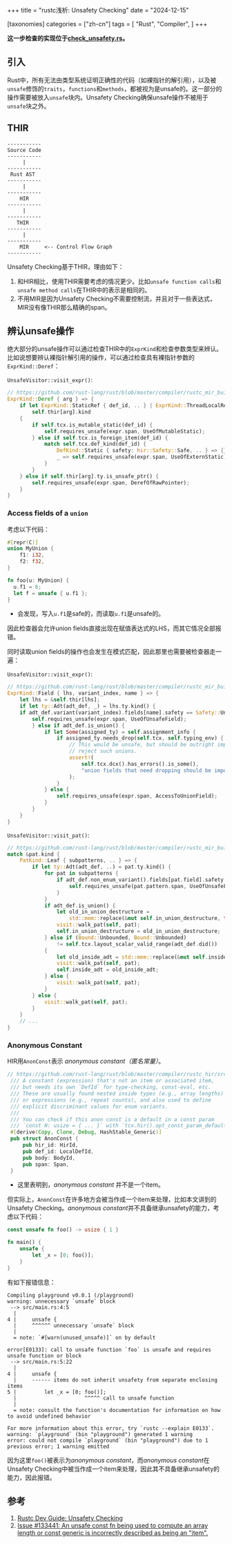 +++
title = "rustc浅析: Unsafety Checking"
date = "2024-12-15"

[taxonomies]
categories = ["zh-cn"]
tags = [
    "Rust",
    "Compiler",
]
+++

**这一步检查的实现位于[check_unsafety.rs](https://github.com/rust-lang/rust/blob/master/compiler/rustc_mir_build/src/check_unsafety.rs)。**

## 引入

Rust中，所有无法由类型系统证明正确性的代码（如裸指针的解引用），以及被`unsafe`修饰的`traits`，`functions`和`methods`，都被视为是unsafe的。这一部分的操作需要被放入`unsafe`块内。Unsafety Checking确保unsafe操作不被用于`unsafe`块之外。



## THIR

```shell
-----------
Source Code
-----------
     |
-----------
 Rust AST
-----------
     |
-----------
    HIR
-----------
     |
-----------
   THIR
-----------
     |
-----------
    MIR     <-- Control Flow Graph
-----------
```

Unsafety Checking基于THIR，理由如下：

1. 和HIR相比，使用THIR需要考虑的情况更少。比如`unsafe function calls`和`unsafe method calls`在THIR中的表示是相同的。
2. 不用MIR是因为Unsafety Checking不需要控制流，并且对于一些表达式，MIR没有像THIR那么精确的span。



## 辨认unsafe操作

绝大部分的unsafe操作可以通过检查THIR中的`ExprKind`和检查参数类型来辨认。比如说想要辨认裸指针解引用的操作，可以通过检查具有裸指针参数的 `ExprKind::Deref`：

`UnsafeVisitor::visit_expr()`:

```rust
// https://github.com/rust-lang/rust/blob/master/compiler/rustc_mir_build/src/check_unsafety.rs#L538-L553
ExprKind::Deref { arg } => {
    if let ExprKind::StaticRef { def_id, .. } | ExprKind::ThreadLocalRef(def_id) =
        self.thir[arg].kind
    {
        if self.tcx.is_mutable_static(def_id) {
            self.requires_unsafe(expr.span, UseOfMutableStatic);
        } else if self.tcx.is_foreign_item(def_id) {
            match self.tcx.def_kind(def_id) {
                DefKind::Static { safety: hir::Safety::Safe, .. } => {}
                _ => self.requires_unsafe(expr.span, UseOfExternStatic),
            }
        }
    } else if self.thir[arg].ty.is_unsafe_ptr() {
        self.requires_unsafe(expr.span, DerefOfRawPointer);
    }
}
```



### Access fields of a `union`

考虑以下代码：

```rust
#[repr(C)]
union MyUnion {
    f1: i32,
    f2: f32,
}

fn foo(u: MyUnion) {
  u.f1 = 6;
  let f = unsafe { u.f1 };
}
```

- 会发现，写入`u.f1`是safe的，而读取`u.f1`是unsafe的。

因此检查器会允许union fields直接出现在赋值表达式的LHS，而其它情况全部报错。

同时读取union fields的操作也会发生在模式匹配，因此那里也需要被检查器走一遍：

`UnsafeVisitor::visit_expr()`:

```rust
// https://github.com/rust-lang/rust/blob/master/compiler/rustc_mir_build/src/check_unsafety.rs#L623-L643
ExprKind::Field { lhs, variant_index, name } => {
    let lhs = &self.thir[lhs];
    if let ty::Adt(adt_def, _) = lhs.ty.kind() {
    if adt_def.variant(variant_index).fields[name].safety == Safety::Unsafe {
        self.requires_unsafe(expr.span, UseOfUnsafeField);
        } else if adt_def.is_union() {
            if let Some(assigned_ty) = self.assignment_info {
                if assigned_ty.needs_drop(self.tcx, self.typing_env) {
                    // This would be unsafe, but should be outright impossible since we
                    // reject such unions.
                    assert!(
                        self.tcx.dcx().has_errors().is_some(),
                        "union fields that need dropping should be impossible: {assigned_ty}"
                    );
                }
            } else {
                self.requires_unsafe(expr.span, AccessToUnionField);
            }
        }
    }
}
```

`UnsafeVisitor::visit_pat()`:

```rust
// https://github.com/rust-lang/rust/blob/master/compiler/rustc_mir_build/src/check_unsafety.rs#L341-L366
match &pat.kind {
    PatKind::Leaf { subpatterns, .. } => {
        if let ty::Adt(adt_def, ..) = pat.ty.kind() {
            for pat in subpatterns {
                if adt_def.non_enum_variant().fields[pat.field].safety == Safety::Unsafe {
                    self.requires_unsafe(pat.pattern.span, UseOfUnsafeField);
                }
            }
            if adt_def.is_union() {
                let old_in_union_destructure =
                    std::mem::replace(&mut self.in_union_destructure, true);
                visit::walk_pat(self, pat);
                self.in_union_destructure = old_in_union_destructure;
            } else if (Bound::Unbounded, Bound::Unbounded)
                != self.tcx.layout_scalar_valid_range(adt_def.did())
            {
                let old_inside_adt = std::mem::replace(&mut self.inside_adt, true);
                visit::walk_pat(self, pat);
                self.inside_adt = old_inside_adt;
            } else {
                visit::walk_pat(self, pat);
            }
        } else {
            visit::walk_pat(self, pat);
        }
    }
    // ...
}
```



### Anonymous Constant

HIR用`AnonConst`表示 *anonymous constant（匿名常量）*。

```rust
// https://github.com/rust-lang/rust/blob/master/compiler/rustc_hir/src/hir.rs#L1682-L1696
 /// A constant (expression) that's not an item or associated item, 
 /// but needs its own `DefId` for type-checking, const-eval, etc. 
 /// These are usually found nested inside types (e.g., array lengths) 
 /// or expressions (e.g., repeat counts), and also used to define 
 /// explicit discriminant values for enum variants. 
 /// 
 /// You can check if this anon const is a default in a const param 
 /// `const N: usize = { ... }` with `tcx.hir().opt_const_param_default_param_def_id(..)` 
 #[derive(Copy, Clone, Debug, HashStable_Generic)] 
 pub struct AnonConst { 
     pub hir_id: HirId, 
     pub def_id: LocalDefId, 
     pub body: BodyId, 
     pub span: Span, 
 } 
```

- 这里表明到，*anonymous constant* 并不是一个item。

但实际上，`AnonConst`在许多地方会被当作成一个item来处理，比如本文讲到的Unsafety Checking。*anonymous constant*并不具备继承unsafety的能力，考虑以下代码：

```rust
const unsafe fn foo() -> usize { 1 }

fn main() {
    unsafe {
        let _x = [0; foo()];
    }
}
```

有如下报错信息：

```shell
Compiling playground v0.0.1 (/playground)
warning: unnecessary `unsafe` block
 --> src/main.rs:4:5
  |
4 |     unsafe {
  |     ^^^^^^ unnecessary `unsafe` block
  |
  = note: `#[warn(unused_unsafe)]` on by default

error[E0133]: call to unsafe function `foo` is unsafe and requires unsafe function or block
 --> src/main.rs:5:22
  |
4 |     unsafe {
  |     ------ items do not inherit unsafety from separate enclosing items
5 |         let _x = [0; foo()];
  |                      ^^^^^ call to unsafe function
  |
  = note: consult the function's documentation for information on how to avoid undefined behavior

For more information about this error, try `rustc --explain E0133`.
warning: `playground` (bin "playground") generated 1 warning
error: could not compile `playground` (bin "playground") due to 1 previous error; 1 warning emitted
```

因为这里`foo()`被表示为*anonymous constant*，而*anonymous constant*在Unsafety Checking中被当作成一个item来处理，因此其不具备继承unsafety的能力，因此报错。



## 参考

1. [Rustc Dev Guide: Unsafety Checking](https://rustc-dev-guide.rust-lang.org/unsafety-checking.htm)
2. [Issue #133441: An unsafe const fn being used to compute an array length or const generic is incorrectly described as being an "item".](https://github.com/rust-lang/rust/issues/133441#issuecomment-2532923245)